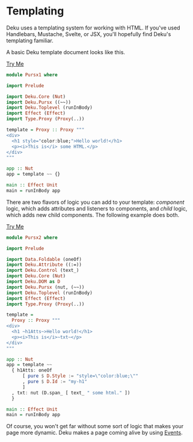 # Templating

Deku uses a templating system for working with HTML. If you've used Handlebars, Mustache, Svelte, or JSX, you'll hopefully find Deku's templating familiar.

A basic Deku template document looks like this.

[Try Me](https://try.purescript.org/?github=/mikesol/purescript-deku-realworld/main/gh-examples/Pursx1.purs)
```purescript
module Pursx1 where

import Prelude

import Deku.Core (Nut)
import Deku.Pursx ((~~))
import Deku.Toplevel (runInBody)
import Effect (Effect)
import Type.Proxy (Proxy(..))

template = Proxy :: Proxy """
<div>
  <h1 style="color:blue;">Hello world!</h1>
  <p><i>This is</i> some HTML.</p>
</div>
"""

app :: Nut
app = template ~~ {}

main :: Effect Unit
main = runInBody app
```

There are two flavors of logic you can add to your template: _component_ logic, which adds attributes and listeners to components, and _child_ logic, which adds new child components. The following example does both.

[Try Me](https://try.purescript.org/?github=/mikesol/purescript-deku-realworld/main/gh-examples/Pursx2.purs)
```purescript
module Pursx2 where

import Prelude

import Data.Foldable (oneOf)
import Deku.Attribute ((:=))
import Deku.Control (text_)
import Deku.Core (Nut)
import Deku.DOM as D
import Deku.Pursx (nut, (~~))
import Deku.Toplevel (runInBody)
import Effect (Effect)
import Type.Proxy (Proxy(..))

template =
  Proxy :: Proxy """
<div>
  <h1 ~h1Atts~>Hello world!</h1>
  <p><i>This is</i>~txt~</p>
</div>
"""

app :: Nut
app = template ~~
  { h1Atts: oneOf
      [ pure $ D.Style := "style=\"color:blue;\""
      , pure $ D.Id := "my-h1"
      ]
  , txt: nut (D.span_ [ text_ " some html." ])
  }

main :: Effect Unit
main = runInBody app
```

Of course, you won't get far without some sort of logic that makes your page more dynamic. Deku makes a page coming alive by using [Events](./event.md).